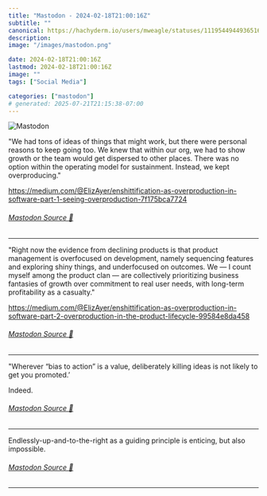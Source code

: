 ```yaml
---
title: "Mastodon - 2024-02-18T21:00:16Z"
subtitle: ""
canonical: https://hachyderm.io/users/mweagle/statuses/111954494493651624
description:
image: "/images/mastodon.png"

date: 2024-02-18T21:00:16Z
lastmod: 2024-02-18T21:00:16Z
image: ""
tags: ["Social Media"]

categories: ["mastodon"]
# generated: 2025-07-21T21:15:38-07:00
---
```

![Mastodon](/images/mastodon.png)

<p>&quot;We had tons of ideas of things that might work, but there were personal reasons to keep going too. We knew that within our org, we had to show growth or the team would get dispersed to other places. There was no option within the operating model for sustainment. Instead, we kept overproducing.&quot;</p><p><a href="https://medium.com/@ElizAyer/enshittification-as-overproduction-in-software-part-1-seeing-overproduction-7f175bca7724" target="_blank" rel="nofollow noopener noreferrer" translate="no"><span class="invisible">https://</span><span class="ellipsis">medium.com/@ElizAyer/enshittif</span><span class="invisible">ication-as-overproduction-in-software-part-1-seeing-overproduction-7f175bca7724</span></a></p>


###### [Mastodon Source 🐘](https://hachyderm.io/@mweagle/111954494493651624)

___

<p>&quot;Right now the evidence from declining products is that product management is overfocused on development, namely sequencing features and exploring shiny things, and underfocused on outcomes. We — I count myself among the product clan — are collectively prioritizing business fantasies of growth over commitment to real user needs, with long-term profitability as a casualty.&quot;</p><p><a href="https://medium.com/@ElizAyer/enshittification-as-overproduction-in-software-part-2-overproduction-in-the-product-lifecycle-99584e8da458" target="_blank" rel="nofollow noopener noreferrer" translate="no"><span class="invisible">https://</span><span class="ellipsis">medium.com/@ElizAyer/enshittif</span><span class="invisible">ication-as-overproduction-in-software-part-2-overproduction-in-the-product-lifecycle-99584e8da458</span></a></p>


###### [Mastodon Source 🐘](https://hachyderm.io/@mweagle/111954515969775135)

___

<p>&quot;Wherever “bias to action” is a value, deliberately killing ideas is not likely to get you promoted.’</p><p>Indeed.</p>


###### [Mastodon Source 🐘](https://hachyderm.io/@mweagle/111954522427417372)

___

<p>Endlessly-up-and-to-the-right as a guiding principle is enticing, but also impossible.</p>


###### [Mastodon Source 🐘](https://hachyderm.io/@mweagle/111954538204943243)

___
